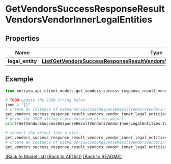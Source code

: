 # GetVendorsSuccessResponseResultVendorsVendorInnerLegalEntities


## Properties

Name | Type | Description | Notes
------------ | ------------- | ------------- | -------------
**legal_entity** | [**List[GetVendorsSuccessResponseResultVendorsVendorInnerLegalEntitiesLegalEntityInner]**](GetVendorsSuccessResponseResultVendorsVendorInnerLegalEntitiesLegalEntityInner.md) |  | [optional] 

## Example

```python
from entrata_api_client.models.get_vendors_success_response_result_vendors_vendor_inner_legal_entities import GetVendorsSuccessResponseResultVendorsVendorInnerLegalEntities

# TODO update the JSON string below
json = "{}"
# create an instance of GetVendorsSuccessResponseResultVendorsVendorInnerLegalEntities from a JSON string
get_vendors_success_response_result_vendors_vendor_inner_legal_entities_instance = GetVendorsSuccessResponseResultVendorsVendorInnerLegalEntities.from_json(json)
# print the JSON string representation of the object
print(GetVendorsSuccessResponseResultVendorsVendorInnerLegalEntities.to_json())

# convert the object into a dict
get_vendors_success_response_result_vendors_vendor_inner_legal_entities_dict = get_vendors_success_response_result_vendors_vendor_inner_legal_entities_instance.to_dict()
# create an instance of GetVendorsSuccessResponseResultVendorsVendorInnerLegalEntities from a dict
get_vendors_success_response_result_vendors_vendor_inner_legal_entities_from_dict = GetVendorsSuccessResponseResultVendorsVendorInnerLegalEntities.from_dict(get_vendors_success_response_result_vendors_vendor_inner_legal_entities_dict)
```
[[Back to Model list]](../README.md#documentation-for-models) [[Back to API list]](../README.md#documentation-for-api-endpoints) [[Back to README]](../README.md)


